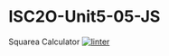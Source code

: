 # ISC2O-Unit5-05-JS
Squarea Calculator
[![linter](https://github.com/Alexander-Ignacio/ISC2O-Unit5-05-JS/workflows/linter/badge.svg)](https://github.com/marketplace/actions/super-linter)
